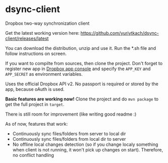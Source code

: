 # dsync-client
Dropbox two-way synchronization client

Get the latest working version here: https://github.com/yuriytkach/dsync-client/releases/latest

You can download the distribution, unzip and use it. Run the \*.sh file and follow instructions on screen.

If you want to compilte from sources, then clone the project. Don't forget to register new app in [Dropbox app console](https://www.dropbox.com/developers/apps) and specify the `APP_KEY` and `APP_SECRET` as environment variables.

Uses the official Dropbox API v2. No passport is required or stored by the app, because oAuth is used.

**Basic features are working now!** Clone the project and do `mvn package` to get the full project in `target`.

There is still room for improvement (like writing good readme :) 

As of now, features that work:
* Continuously sync files/folders from server to local dir
* Continuously sync files/folders from local dir to server
* No offline local changes detection (so if you change localy something when client is not running, it won't pick up changes on start). Therefore, no conflict handling
